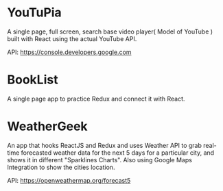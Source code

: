 # YouTuPia
A single page, full screen, search base video player( Model of YouTube ) built with React using the actual YouTube API.

API: https://console.developers.google.com 


# BookList
A single page app to practice Redux and connect it with React.

# WeatherGeek
An app that hooks ReactJS and Redux and uses Weather API to grab real-time forecasted weather data for the next 5 days for a particular city, and shows it in different "Sparklines Charts". Also using Google Maps Integration to show the cities location.

 API: https://openweathermap.org/forecast5


